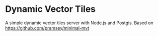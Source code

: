 
# Dynamic Vector Tiles

A simple dynamic vector tiles server with Node.js and Postgis.
Based on https://github.com/pramsey/minimal-mvt